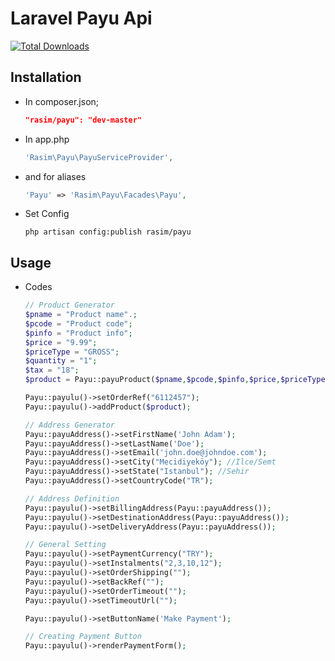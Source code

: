 
Laravel Payu Api
=========


[![Total Downloads](https://poser.pugx.org/rasim/payu/downloads.svg)](https://packagist.org/packages/rasim/payu) 


Installation
----

* In composer.json;

    ```json
    "rasim/payu": "dev-master"
    ```
    
* In app.php

    ```php
    'Rasim\Payu\PayuServiceProvider',
    ```
    
* and for aliases

    ```php
    'Payu' => 'Rasim\Payu\Facades\Payu',
    ```
* Set Config

    ```shell
    php artisan config:publish rasim/payu
    ```

Usage
----

* Codes

    ```php
    // Product Generator
    $pname = "Product name".;
    $pcode = "Product code";
    $pinfo = "Product info";
    $price = "9.99";
    $priceType = "GROSS";
    $quantity = "1";
    $tax = "18";
    $product = Payu::payuProduct($pname,$pcode,$pinfo,$price,$priceType,$quantity,$tax);

    Payu::payulu()->setOrderRef("6112457");
    Payu::payulu()->addProduct($product);

    // Address Generator
    Payu::payuAddress()->setFirstName('John Adam');
    Payu::payuAddress()->setLastName('Doe');
    Payu::payuAddress()->setEmail('john.doe@johndoe.com');
    Payu::payuAddress()->setCity("Mecidiyeköy"); //Ilce/Semt
    Payu::payuAddress()->setState("Istanbul"); //Sehir
    Payu::payuAddress()->setCountryCode("TR");

    // Address Definition
    Payu::payulu()->setBillingAddress(Payu::payuAddress());
    Payu::payulu()->setDestinationAddress(Payu::payuAddress());
    Payu::payulu()->setDeliveryAddress(Payu::payuAddress());

    // General Setting
    Payu::payulu()->setPaymentCurrency("TRY");
    Payu::payulu()->setInstalments("2,3,10,12");
    Payu::payulu()->setOrderShipping("");
    Payu::payulu()->setBackRef("");
    Payu::payulu()->setOrderTimeout("");
    Payu::payulu()->setTimeoutUrl("");

    Payu::payulu()->setButtonName('Make Payment');

    // Creating Payment Button
    Payu::payulu()->renderPaymentForm();
    ```
